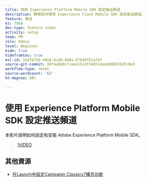 ```yaml
---
title: 使用 Experience Platform Mobile SDK 設定推送頻道
description: 瞭解如何使用 Experience Cloud Mobile SDK 設定推送頻道。
feature: 推送
kt: 7960
doc-type: feature video
activity: setup
team: PM
role: Admin
level: Beginner
hide: true
hidefromtoc: true
exl-id: 1bdfb72b-49e0-4cdd-848a-97648fb1a7bf
source-git-commit: 88f4a8b0c7cee415c6f34d51daeb980535dfc0e5
workflow-type: tm+mt
source-wordcount: '62'
ht-degree: 88%

---
```



# 使用 Experience Platform Mobile SDK 設定推送頻道

本影片說明如何設定和安裝 Adobe Experience Platform Mobile SDK。

>[!VIDEO](https://video.tv.adobe.com/v/27699?quality=12)


## 其他資源

* [在Launch中設定Campaign Classicv7擴充功能](https://aep-sdks.gitbook.io/docs/using-mobile-extensions/adobe-campaignclassic)
